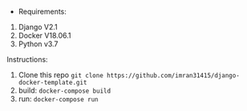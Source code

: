 - Requirements:
1. Django V2.1
2. Docker V18.06.1
3. Python v3.7


Instructions:

1. Clone this repo `git clone https://github.com/imran31415/django-docker-template.git`
2. build: `docker-compose build`
3. run: `docker-compose run`


